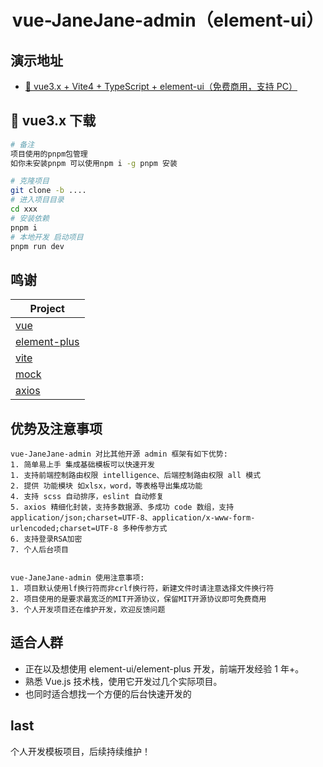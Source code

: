 <div align="center">
<h1> vue-JaneJane-admin（element-ui） </h1>
</div>

## 演示地址

- [🎉 vue3.x + Vite4 + TypeScript + element-ui（免费商用，支持 PC）]()

## 🌱 vue3.x 下载
```bash
# 备注
项目使用的pnpm包管理
如你未安装pnpm 可以使用npm i -g pnpm 安装

# 克隆项目
git clone -b ....
# 进入项目目录
cd xxx
# 安装依赖
pnpm i
# 本地开发 启动项目
pnpm run dev
```

## 鸣谢
| Project                                                          |
| ---------------------------------------------------------------- |
| [vue](https://github.com/vuejs/vue)                              |              
| [element-plus](https://github.com/element-plus/element-plus)     |
| [vite](https://cn.vitejs.dev/guide/)                             |
| [mock](https://github.com/nuysoft/Mock)                          |
| [axios](https://github.com/axios/axios)                          |


## 优势及注意事项
```
vue-JaneJane-admin 对比其他开源 admin 框架有如下优势:
1. 简单易上手 集成基础模板可以快速开发
1. 支持前端控制路由权限 intelligence、后端控制路由权限 all 模式
2. 提供 功能模块 如xlsx，word，等表格导出集成功能
4. 支持 scss 自动排序，eslint 自动修复
5. axios 精细化封装，支持多数据源、多成功 code 数组，支持 application/json;charset=UTF-8、application/x-www-form-urlencoded;charset=UTF-8 多种传参方式
6. 支持登录RSA加密
7. 个人后台项目


vue-JaneJane-admin 使用注意事项:
1. 项目默认使用lf换行符而非crlf换行符，新建文件时请注意选择文件换行符
2. 项目使用的是要求最宽泛的MIT开源协议，保留MIT开源协议即可免费商用
3. 个人开发项目还在维护开发，欢迎反馈问题
```


## 适合人群
- 正在以及想使用 element-ui/element-plus 开发，前端开发经验 1 年+。
- 熟悉 Vue.js 技术栈，使用它开发过几个实际项目。
- 也同时适合想找一个方便的后台快速开发的


## last
个人开发模板项目，后续持续维护！